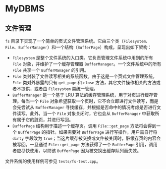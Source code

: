 # MyDBMS

## 文件管理

`fs` 目录下实现了一个简单的页式文件管理系统。它由三个类（`Filesystem`、`File`、`BufferManager`）和一个结构（`BufferPage`）构成，呈现出如下架构：

- `Filesystem` 是整个文件系统的入口类。它负责管理文件系统中用到的所有 `File` 对象，并维护了一个缓存管理器 `BufferManager`。一个文件系统中的所有 `File` 共享一个 `BufferManager` 的引用。
- `File` 类封装了文件读写相关的系统函数。由于这是一个页式文件管理系统，`File` 类对外暴露的只有 `get_page` 和 `close` 方法，其它文件操作相关的方法或者不提供，或者由 `Filesystem` 类统一管理。
- `BufferManager` 是一个基于 LRU 算法的缓存管理系统，用于对页进行缓存管理。每当一个 `File` 对象希望获取一个页时，它不会立即进行文件读写，而是会先尝试从 `BufferManager` 寻找缓存，并根据是否命中的情况考虑是否进行文件读写。此外，当一个 `File` 对象关闭时，它也会从 `BufferManager` 中获取所有属于它的脏页，并进行写回。
- `BufferPage` 结构用于描述一个缓存页。调用 `File::get_page` 方法将会得到一个 `BufferPage` 的指针。如果需要对 `BufferPage` 进行写操作，用户需自行将 `dirty` 字段改为 `true`；当这片缓存被交换或文件被关闭时，脏缓存页的内容会被写回。一旦通过 `File::get_page` 方法获得了一个 `BufferPage` 引用，调用者应尽快使用，以防该 `BufferPage` 因为被交换出缓存队列而失效。

文件系统的使用样例可参见 `tests/fs-test.cpp`。